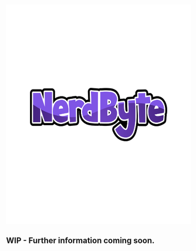 <div align="center">
  <img alt="NerdByte Logo" height="600" src="https://github.com/NerdbyteIO/.github/blob/main/NerdByte-03.png?raw=true /">
</div>

## WIP - Further information coming soon.

<!--

**Here are some ideas to get you started:**

🙋‍♀️ A short introduction - what is your organization all about?
🌈 Contribution guidelines - how can the community get involved?
👩‍💻 Useful resources - where can the community find your docs? Is there anything else the community should know?
🍿 Fun facts - what does your team eat for breakfast?
🧙 Remember, you can do mighty things with the power of [Markdown](https://docs.github.com/github/writing-on-github/getting-started-with-writing-and-formatting-on-github/basic-writing-and-formatting-syntax)
-->
